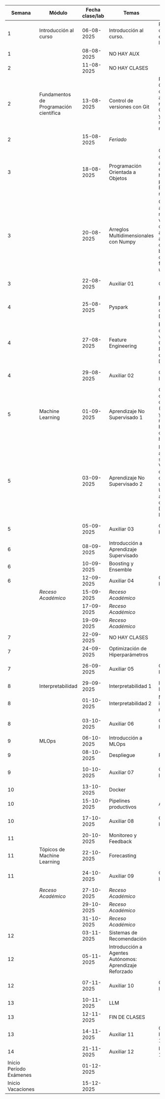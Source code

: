 | Semana   | Módulo                        | Fecha clase/lab   | Temas                                                                                                    | Detalle                                                                 | Modalidad      |     Entrega Lab     |
|----------|-------------------------------------------------------------------|------------|----------------------------------------------------------------------------------------------------------|-------------------------------------------------------------------------|---------------|--------|
| 1        | Introducción al curso         | 06-08-2025 | Introducción al curso.                                           | Presentación del curso y especificaciones de las reglas del curso.      | Remota    |             |
| 1        |                               | 08-08-2025 | NO HAY AUX                                                       |                                                                         |               |             |
| 2        |                               | 11-08-2025 | NO HAY CLASES                                                    |                                                                         |               |             |
| 2        | Fundamentos de Programación científica   | 13-08-2025 | Control de versiones con Git                                     | Fundamentos de Git, repositorios, ciclos de vida de los archivos en un repositorio, Commits, Branches y colaboración en repositorios remotos. | Remota    |             |
| 2        |                               | 15-08-2025 | *Feriado*                                                        |                                                                         |               |             |
| 3        |                               | 18-08-2025 | Programación Orientada a Objetos                                 | Clases, objetos, constructores, abstracción y encapsulación, herencia, polimorfismo. Excepciones y manejo de estas. | Remota        |          |
| 3        |                               | 20-08-2025 | Arreglos Multidimensionales con Numpy                            | Creación de arreglos multidimensionales, vectorización de operaciones, atributos de los arreglos, indexado, operaciones básicas, documentación, funciones universales. | Remota        | 
| 3        |                               | 22-08-2025 | Auxiliar 01                                                      | Consultas Lab 1.                | Remota        |  26-08-2025 |
| 4        |                               | 25-08-2025 | Pyspark                                                          | Fundamentos de Pyspark y operaciones con DataFrames.                     | Online    |            |
| 4        |                               | 27-08-2025 | Feature Engineering                                              | Escalamiento, codificación de variables, ColumnTransformer, Pipeline, tratamiento de datos faltantes, Data Leakages. | Remota    | 
| 4        |                               | 29-08-2025 | Auxiliar 02                                                      | Consultas Lab 2. Interrogatorio Lab 1.  | Remota        |     02-09-2025       |
| 5        | Machine Learning              | 01-09-2025 | Aprendizaje No Supervisado 1 | Clustering y tipos de técnicas de clustering (particional, difuso y jerárquico), k-means (algoritmo y búsqueda de clusters óptimos), hdbscan. | Remota        |                  |
| 5        |                               | 03-09-2025 | Aprendizaje No Supervisado 2                                    | Introducción al aprendizaje no supervisado. Visualización de datos en baja dimensionalidad usando PCA y UMAP. Detección automática de outliers usando DBSCAN e IsolationTree. | Remota        |  
| 5        |                               | 05-09-2025 | Auxiliar 03                                                      | Consultas Lab 3. Interrogatorio Lab 2.  | Remota        |    09-09-2025    |
| 6        |                               | 08-09-2025 | Introducción a Aprendizaje Supervisado  | | Presencial    |             |
| 6        |                               | 10-09-2025 | Boosting y Ensemble                                              |                                                                         | Remota        |
| 6        |                               | 12-09-2025 | Auxiliar 04                                                      | Consultas Lab 4. Interrogatorio Lab 3.  | Remota        |    23-05-09    |
|          | *Receso Académico*            | 15-09-2025 | *Receso Académico*                                               |                                                                         |               |             |
|          |                               | 17-09-2025 | *Receso Académico*                                               |                                                                         |               |             |
|          |                               | 19-09-2025 | *Receso Académico*                                               |                                                                         |               |             |
| 7        |                               | 22-09-2025 | NO HAY CLASES                                                    |                                                                         |               |             |
| 7        |                               | 24-09-2025 | Optimización de Hiperparámetros                                  | | Remota        |  
| 7        |                               | 26-09-2025 | Auxiliar 05                                                      | Consultas Lab 5. Interrogatorio Lab 4.  | Remota        |    30-09-2025    |
| 8        |       Interpretabilidad       | 29-09-2025 | Interpretabilidad 1                                              | Introducción a la Interpretabilidad  | Presencial    |             |
| 8        |                               | 01-10-2025 | Interpretabilidad 2                                              | Métodos para la interpretabilidad de modelos.                           | Remota    | 
| 8        |                               | 03-10-2025 | Auxiliar 06                                                      | Consultas Lab 6. Interrogatorio Lab 5.  | Remota        |   07-10-2025   |
| 9        | MLOps                         | 06-10-2025 | Introducción a MLOps                                             |                                                                         | Remota    |             |
| 9        |                               | 08-10-2025 | Despliegue                                    | FastAPI + Gradio                                                       | Remota        |  
| 9        |                               | 10-10-2025 | Auxiliar 07                                                      | Consultas Lab 7. Interrogatorio Lab 6.  | Remota        |   14-10-2025   |
| 10       |                               | 13-10-2025 | Docker                                                           |                                                                         | Presencial        |             |
| 10       |                               | 15-10-2025 | Pipelines productivos           | Airflow                                                                 | Remota    | 
| 10        |                               | 17-10-2025 | Auxiliar 08                                                      | Consultas Lab 8, Interrogatorio Lab 7.                                       | Remota        |    21-10-2025   |
| 11       |                               | 20-10-2025 | Monitoreo y Feedback                                             |                                                                         | Remota    |             |
| 11       | Tópicos de Machine Learning   | 22-10-2025 | Forecasting                   |                                                                         | Remota        | 
| 11       |                               | 24-10-2025 | Auxiliar 09                                                      | Consultas Lab 9, Interrogatorio Lab 8                        | Remota        |    04-11-2025    |
|          | *Receso Académico*            | 27-10-2025 | *Receso Académico*                                               |                                                                         |               |             |
|          |                               | 29-10-2025 | *Receso Académico*                                               |                                                                         |               |             |
|          |                               | 31-10-2025 | *Receso Académico*                                               |                                                                         |               |             |
| 12       |                               | 03-11-2025 | Sistemas de Recomendación                                        |                                                                         | Presencial    |      |
| 12       |                               | 05-11-2025 | Introducción a Agentes Autónomos: Aprendizaje Reforzado  | | Remota    |
| 12       |                               | 07-11-2025 | Auxiliar 10                                                      | Consultas Lab 10. Interrogatorio Lab 9. | Remota        |    11-11-2025    |
| 13       |                               | 10-11-2025 | LLM                                                              |                                                                         | Remota    |             |
| 13       |                               | 12-11-2025 | FIN DE CLASES                                                    |                                                                         |                |             |
| 13       |                               | 14-11-2025 | Auxiliar 11                                                      | Consultas Lab 11. Interrogatorio Lab 10. | Remota |  18-11-2025  |
| 14       |                               | 21-11-2025 | Auxiliar 12 | Interrogatorio Lab 11 | Remota | |
| Inicio Período Exámenes                                                    |          | 01-12-2025 |                                                                  |                                                                         |               |             |
| Inicio Vacaciones                                                          |          | 15-12-2025 |                                                                  |                                                                         |               |             |
